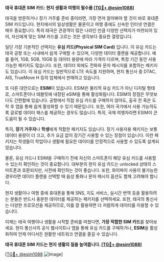 **태국 휴대폰 SIM 카드: 현지 생활과 여행의 필수품 [[TG💪+ @esim1088](https://t.me/s/esim1088)]**

태국을 방문하거나 장기 거주를 준비 중이라면, 가장 먼저 알아봐야 할 것이 바로 휴대폰 SIM 카드입니다. 현지에서의 일상생활은 물론이고 여행 중에도 신속한 인터넷 연결은 매우 중요합니다. 특히 태국은 관광객이 많은 나라인 만큼 다양한 선택지가 마련되어 있어, 자신에게 맞는 SIM 카드를 고르는 것은 생각보다 중요한 결정입니다.

일단 가장 기본적인 선택지는 **유심 카드(Physical SIM Card)** 입니다. 이 유심 카드는 태국 공항 또는 시내에서 쉽게 구매할 수 있으며, 다양한 데이터 플랜을 제공합니다. 예를 들어, 1GB, 5GB, 10GB 등 데이터 용량에 따라 가격이 다르며, 특정 기간 동안 사용 가능한 패키지도 많습니다. 또한, 데이터 외에도 전화와 문자 메시지를 포함하는 패키지도 있습니다. 이 유심 카드는 일반적으로 LTE 속도를 지원하며, 현지 통신사 중 DTAC, AIS, TrueMove H 등의 업체에서 판매하고 있습니다.

또 다른 대안으로는 **ESIM**이 있습니다. ESIM은 물리적 유심 카드가 아닌 디지털 형태로, 스마트폰이나 태블릿에 내장된 eSIM을 통해 활성화됩니다. ESIM의 장점은 무엇보다도 간편함에 있습니다. 공항에서 직접 유심 카드를 구매하지 않아도, 출국 전 혹은 도착 후 앱을 통해 쉽게 활성화할 수 있기 때문입니다. 또한, 여러 국가에서 사용 가능하도록 글로벌 데이터 패스를 제공하는 경우도 많습니다. 특히, 국제 여행자라면 ESIM이 큰 도움이 될 수 있습니다.

특히, **장기 거주자**나 **학생**에게 적합한 패키지도 있습니다. 장기 사용자용 패키지는 보통 데이터 용량이 더 크고, 추가 요금 없이 장기간 사용할 수 있는 장점이 있습니다. 이런 패키지는 학생들이 학업이나 생활에 필요한 데이터를 안정적으로 사용할 수 있도록 설계되었습니다.

물론, 유심 카드나 ESIM을 구매하기 전에 자신의 스마트폰이 해당 유심 카드를 사용할 수 있는지 확인하는 것이 중요합니다. 대부분의 현지 유심 카드는 unlocked 상태의 스마트폰과 호환되지만, 사전에 확인하는 것이 좋습니다. 또한, 와이파이 사용이 불가능한 경우라면 데이터 플랜을 선택할 때 음성 통화나 문자 메시지 옵션도 함께 고려해야 합니다.

현지 생활이나 여행 중에 휴대폰을 통해 SNS, 지도 서비스, 실시간 번역 등을 활용하려는 분들은 반드시 충분한 데이터를 제공하는 패키지를 선택하세요. 또한, 태국의 통신사는 다양한 프로모션을 제공하므로, 이를 잘 활용하면 더 저렴하게 데이터를 이용할 수 있습니다.

이제는 태국 여행이나 생활을 시작할 준비를 마쳤다면, **가장 적합한 SIM 카드**를 찾아보세요. 현지 통신사의 공식 웹사이트나 앱을 통해 유심 카드를 구매하거나, **ESIM**을 활성화하여 언제 어디서든 원활한 네트워크 연결을 즐길 수 있습니다.

**태국 휴대폰 SIM 카드는 현지 생활의 질을 높여줍니다. [[TG💪+ @esim1088](https://t.me/s/esim1088)]**

[[TG💪+ @esim1088](https://t.me/s/esim1088) ![Image](https://i.postimg.cc/Y0z9fWf4/image.png)]